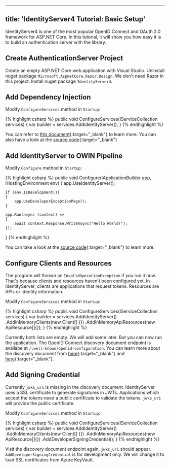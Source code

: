
---
title: 'IdentityServer4 Tutorial: Basic Setup'
---
IdentityServer4 is one of the most popular OpenID Connect and OAuth 2.0 framework for ASP.NET Core. In this tutorial, it will show you how easy it is to build an authentication server with the library.

## Create AuthenticationServer Project
Create an empty ASP.NET Core web application with Visual Studio. Uninstall nuget package `Microsoft.AspNetCore.Razor.Design`. We don't need Razor in this project. Install nuget package `IdentityServer4`. 

## Add Dependency Injection
Modify `ConfigureServices` method in `Startup`:

{% highlight csharp %}
public void ConfigureServices(IServiceCollection services)
{
    var builder = services.AddIdentityServer();
}
{% endhighlight %}

You can refer to [this document](http://docs.identityserver.io/en/latest/topics/startup.html){:target="_blank"} to learn more. You can also have a look at the [source code](https://github.com/IdentityServer/IdentityServer4/blob/master/src/IdentityServer4/src/Configuration/DependencyInjection/IdentityServerServiceCollectionExtensions.cs){:target="_blank"}

## Add IdentityServer to OWIN Pipeline
Modify `Configure` method in `Startup`:

{% highlight csharp %}
public void Configure(IApplicationBuilder app, IHostingEnvironment env)
{
    app.UseIdentityServer();

    if (env.IsDevelopment())
    {
        app.UseDeveloperExceptionPage();
    }

    app.Run(async (context) =>
    {
        await context.Response.WriteAsync("Hello World!");
    });
}
{% endhighlight %}

You can take a look at the [source code](https://github.com/IdentityServer/IdentityServer4/blob/master/src/IdentityServer4/src/Configuration/IdentityServerApplicationBuilderExtensions.cs){:target="_blank"} to learn more.

## Configure Clients and Resources
The program will thrown an `InvalidOperationException` if you run it now. That's because clients and resources haven't been configured yet. In IdentityServer, clients are applications that request tokens. Resources are APIs or identity information.

Modify `ConfigureServices` method in `Startup`:

{% highlight csharp %}
public void ConfigureServices(IServiceCollection services)
{
    var builder = services.AddIdentityServer()
        .AddInMemoryClients(new Client[] {})
        .AddInMemoryApiResources(new ApiResource[]{});
}
{% endhighlight %}

Currently both lists are empty. We will add some later. But you can now run the application. The OpenID Connect discovery document endpoint is availabe at `/.well-known/openid-configuration`. You can learn more about the discovery document from [here](https://auth0.com/docs/protocols/oidc/openid-connect-discovery){:target="_blank"} and [here](https://openid.net/specs/openid-connect-discovery-1_0.html){:target="_blank"}.

## Add Signing Credential
Currently `jwks_uri` is missing in the discovery document. IdentityServer uses a SSL certificate to generate signatures in JWTs. Applications which accept the tokens need a public certificate to validate the tokens. `jwks_uri` will provide the public certificate.

Modify `ConfigureServices` method in `Startup`:

{% highlight csharp %}
public void ConfigureServices(IServiceCollection services)
{
    var builder = services.AddIdentityServer()
        .AddInMemoryClients(new Client[] {})
        .AddInMemoryApiResources(new ApiResource[]{})
        .AddDeveloperSigningCredential();
}
{% endhighlight %}

Visit the discovery document endpoint again, `jwks_uri` should appear. `AddDeveloperSigningCredential` is for development only. We will change it to load SSL certificates from Azure KeyVault.